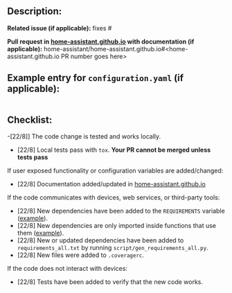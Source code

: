 ## Description:


**Related issue (if applicable):** fixes #<home-assistant issue number goes here>

**Pull request in [home-assistant.github.io](https://github.com/home-assistant/home-assistant.github.io) with documentation (if applicable):** home-assistant/home-assistant.github.io#<home-assistant.github.io PR number goes here>

## Example entry for `configuration.yaml` (if applicable):
```yaml

```

## Checklist:
  -[22/8]] The code change is tested and works locally.
  - [22/8] Local tests pass with `tox`. **Your PR cannot be merged unless tests pass**

If user exposed functionality or configuration variables are added/changed:
  - [22/8] Documentation added/updated in [home-assistant.github.io](https://github.com/home-assistant/home-assistant.github.io)

If the code communicates with devices, web services, or third-party tools:
  - [22/8] New dependencies have been added to the `REQUIREMENTS` variable ([example][ex-requir]).
  - [22/8] New dependencies are only imported inside functions that use them ([example][ex-import]).
  - [22/8] New or updated dependencies have been added to `requirements_all.txt` by running `script/gen_requirements_all.py`.
  - [22/8] New files were added to `.coveragerc`.

If the code does not interact with devices:
  - [22/8] Tests have been added to verify that the new code works.

[ex-requir]: https://github.com/home-assistant/home-assistant/blob/dev/homeassistant/components/keyboard.py#L14
[ex-import]: https://github.com/home-assistant/home-assistant/blob/dev/homeassistant/components/keyboard.py#L54
